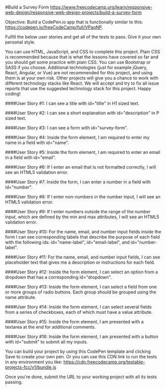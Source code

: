 #Build a Survey Form
https://www.freecodecamp.org/learn/responsive-web-design/responsive-web-design-projects/build-a-survey-form

Objective: Build a CodePen.io app that is functionally similar to this: https://codepen.io/freeCodeCamp/full/VPaoNP.

Fulfill the below user stories and get all of the tests to pass. Give it your own personal style.

You can use HTML, JavaScript, and CSS to complete this project. Plain CSS is recommended because that is what the lessons have covered so far and you should get some practice with plain CSS. You can use Bootstrap or SASS if you choose. Additional technologies (just for example jQuery, React, Angular, or Vue) are not recommended for this project, and using them is at your own risk. Other projects will give you a chance to work with different technology stacks like React. We will accept and try to fix all issue reports that use the suggested technology stack for this project. Happy coding!

####User Story #1: 
I can see a title with id="title" in H1 sized text.

####User Story #2:
I can see a short explanation with id="description" in P sized text.

####User Story #3:
I can see a form with id="survey-form".

####User Story #4:
Inside the form element, I am required to enter my name in a field with id="name".

####User Story #5:
Inside the form element, I am required to enter an email in a field with id="email".

####User Story #6:
If I enter an email that is not formatted correctly, I will see an HTML5 validation error.

####User Story #7:
Inside the form, I can enter a number in a field with id="number".

####User Story #8:
If I enter non-numbers in the number input, I will see an HTML5 validation error.

####User Story #9:
If I enter numbers outside the range of the number input, which are defined by the min and max attributes, I will see an HTML5 validation error.

####User Story #10:
For the name, email, and number input fields inside the form I can see corresponding labels that describe the purpose of each field with the following ids: id="name-label", id="email-label", and id="number-label".

####User Story #11:
For the name, email, and number input fields, I can see placeholder text that gives me a description or instructions for each field.

####User Story #12:
Inside the form element, I can select an option from a dropdown that has a corresponding id="dropdown".

####User Story #13:
Inside the form element, I can select a field from one or more groups of radio buttons. Each group should be grouped using the name attribute.

####User Story #14:
Inside the form element, I can select several fields from a series of checkboxes, each of which must have a value attribute.

####User Story #15:
Inside the form element, I am presented with a textarea at the end for additional comments.

####User Story #16:
Inside the form element, I am presented with a button with id="submit" to submit all my inputs.

You can build your project by using this CodePen template and clicking Save to create your own pen. Or you can use this CDN link to run the tests in any environment you like: https://cdn.freecodecamp.org/testable-projects-fcc/v1/bundle.js

Once you're done, submit the URL to your working project with all its tests passing.